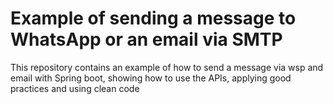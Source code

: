 # Example of sending a message to WhatsApp or an email via SMTP
This repository contains an example of how to send a message via wsp and email with Spring boot, showing how to use the APIs, applying good practices and using clean code
